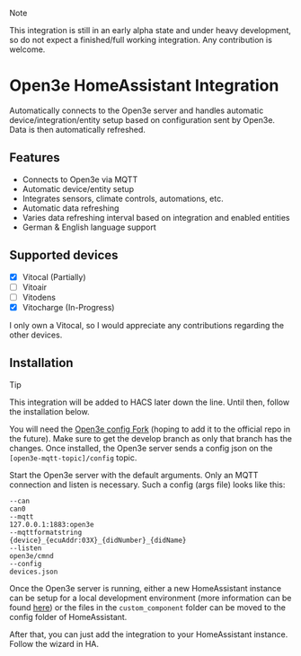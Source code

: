 > [!NOTE] 
> This integration is still in an early alpha state and under heavy development, so do not expect a finished/full working integration. Any contribution is welcome.

# Open3e HomeAssistant Integration

Automatically connects to the Open3e server and handles automatic device/integration/entity setup based on configuration
sent by Open3e. Data is then automatically refreshed.

## Features

- Connects to Open3e via MQTT
- Automatic device/entity setup
- Integrates sensors, climate controls, automations, etc.
- Automatic data refreshing
- Varies data refreshing interval based on integration and enabled entities
- German & English language support

## Supported devices

- [x] Vitocal (Partially)
- [ ] Vitoair
- [ ] Vitodens
- [x] Vitocharge (In-Progress)

I only own a Vitocal, so I would appreciate any contributions regarding the other devices.

## Installation

> [!TIP]
> This integration will be added to HACS later down the line. Until then, follow the installation below.

You will need the [Open3e config Fork](https://github.com/MojoOli/open3e-config/tree/develop) (hoping to add it to the
official repo in the future). Make sure to get the develop branch as only that branch has the changes. Once installed,
the Open3e server sends a config json on the `[open3e-mqtt-topic]/config` topic.

Start the Open3e server with the default arguments. Only an MQTT connection and listen is necessary. Such a config (args file) looks like this:
```
--can
can0
--mqtt
127.0.0.1:1883:open3e
--mqttformatstring
{device}_{ecuAddr:03X}_{didNumber}_{didName}
--listen
open3e/cmnd
--config
devices.json
```

Once the Open3e server is running, either a new HomeAssistant instance can be setup for a local
development environment (more information can be
found [here](https://github.com/ludeeus/integration_blueprint?tab=readme-ov-file#how)) or the files in the
`custom_component` folder can be moved to the config folder of HomeAssistant.

After that, you can just add the integration to your HomeAssistant instance. Follow the wizard in HA.
